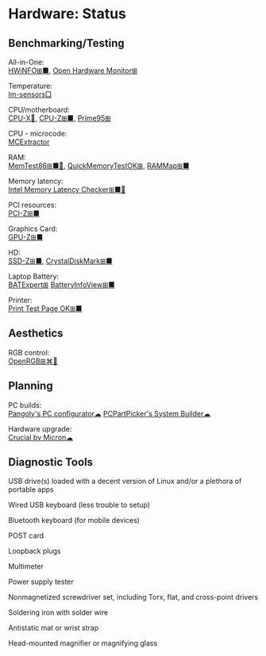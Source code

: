 # Hardware: Status

## Benchmarking/Testing

All-in-One:  
[HWiNFO⊞■](https://www.hwinfo.com/),
[Open Hardware Monitor⊞](https://openhardwaremonitor.org/)

Temperature:  
[lm-sensors□](https://github.com/lm-sensors/lm-sensors)

CPU/motherboard:  
[CPU-X🐧](https://x0rg.github.io/CPU-X/),
[CPU-Z⊞■](https://www.cpuid.com/softwares/cpu-z.html),
[Prime95⊞](https://prime95.en.lo4d.com/windows)

CPU - microcode:  
[MCExtractor](https://github.com/platomav/MCExtractor)

RAM:  
[MemTest86⊞■🐧](https://www.memtest86.com/),
[QuickMemoryTestOK⊞](https://softwareok.com/?seite=Microsoft%2FQuickMemoryTestOK),
[RAMMap⊞■](https://docs.microsoft.com/en-us/sysinternals/downloads/rammap)

Memory latency:  
[Intel Memory Latency Checker⊞■🐧](https://software.intel.com/content/www/us/en/develop/articles/intelr-memory-latency-checker.html)

PCI resources:  
[PCI-Z⊞■](https://www.pci-z.com/)

Graphics Card:  
[GPU-Z⊞■](https://www.techpowerup.com/gpuz/)

HD:  
[SSD-Z⊞■](http://aezay.dk/aezay/ssdz/),
[CrystalDiskMark⊞■](https://crystalmark.info/en/software/crystaldiskmark/)

Laptop Battery:  
[BATExpert⊞](https://kcsoftwares.com/?batexpert)
[BatteryInfoView⊞■](https://www.nirsoft.net/utils/battery_information_view.html)

Printer:  
[Print Test Page OK⊞■](https://softwareok.com/?seite=Microsoft%2FPrint.Test.Page.OK)

## Aesthetics

RGB control:  
[OpenRGB⊞⌘🐧](https://gitlab.com/CalcProgrammer1/OpenRGB)

## Planning

PC builds:  
[Pangoly's PC configurator☁](https://pangoly.com/en/pc-configurator)
[PCPartPicker's System Builder☁](https://pcpartpicker.com/list/)

Hardware upgrade:  
[Crucial by Micron☁](https://www.crucial.com/)

## Diagnostic Tools

USB drive(s) loaded with a decent version of Linux and/or a plethora of portable apps

Wired USB keyboard (less trouble to setup)

Bluetooth keyboard (for mobile devices)

POST card

Loopback plugs

Multimeter

Power supply tester

Nonmagnetized screwdriver set, including Torx, flat, and cross-point drivers

Soldering iron with solder wire

Antistatic mat or wrist strap

Head-mounted magnifier or magnifying glass

